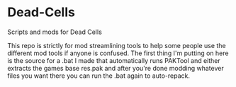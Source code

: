 # Dead-Cells
Scripts and mods for Dead Cells


This repo is strictly for mod streamlining tools to help some people use the different mod tools if anyone is confused.
The first thing I'm putting on here is the source for a .bat I made that automatically runs PAKTool and either extracts the games base res.pak and after you're done modding whatever files you want there you can run the .bat again to auto-repack.
